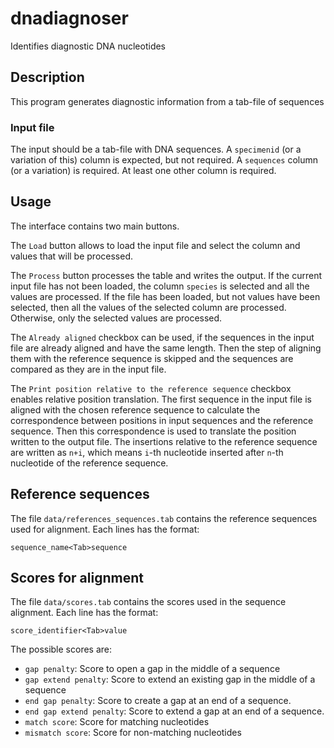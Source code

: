 # dnadiagnoser
Identifies diagnostic DNA nucleotides

## Description
This program generates diagnostic information from a tab-file of sequences

### Input file
The input should be a tab-file with DNA sequences.
A `specimenid` (or a variation of this) column is expected, but not required.
A `sequences` column (or a variation) is required.
At least one other column is required.

## Usage

The interface contains two main buttons.

The `Load` button allows to load the input file and select the column and values that will be processed.

The `Process` button processes the table and writes the output.
If the current input file has not been loaded, the column `species` is selected and all the values are processed.
If the file has been loaded, but not values have been selected, then all the values of the selected column are processed.
Otherwise, only the selected values are processed.

The `Already aligned` checkbox can be used, if the sequences in the input file are already aligned and have the same length.
Then the step of aligning them with the reference sequence is skipped and the sequences are compared as they are in the input file.

The `Print position relative to the reference sequence` checkbox enables relative position translation.
The first sequence in the input file is aligned with the chosen reference sequence to calculate the correspondence between positions in input sequences and the reference sequence.
Then this correspondence is used to translate the position written to the output file.
The insertions relative to the reference sequence are written as `n+i`, which means `i`\-th nucleotide inserted after `n`\-th nucleotide of the reference sequence.

## Reference sequences
The file `data/references_sequences.tab` contains the reference sequences used for alignment.
Each lines has the format:
```
sequence_name<Tab>sequence
```

## Scores for alignment
The file `data/scores.tab` contains the scores used in the sequence alignment.
Each line has the format:
```
score_identifier<Tab>value
```

The possible scores are:
* `gap penalty`: Score to open a gap in the middle of a sequence
* `gap extend penalty`: Score to extend an existing gap in the middle of a sequence
* `end gap penalty`: Score to create a gap at an end of a sequence.
* `end gap extend penalty`: Score to extend a gap at an end of a sequence.
* `match score`: Score for matching nucleotides
* `mismatch score`: Score for non-matching nucleotides
